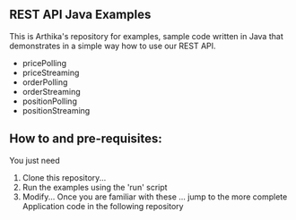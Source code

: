 ## REST API Java Examples
This is Arthika's repository for examples, sample code written in Java that demonstrates in a simple way how to use  our REST API.

* pricePolling
* priceStreaming
* orderPolling
* orderStreaming
* positionPolling
* positionStreaming


## How to and pre-requisites:
You just need 

1. Clone this repository...
2. Run the examples using the 'run' script
3. Modify... Once you are familiar with these ... jump to the more complete Application code in the following repository


